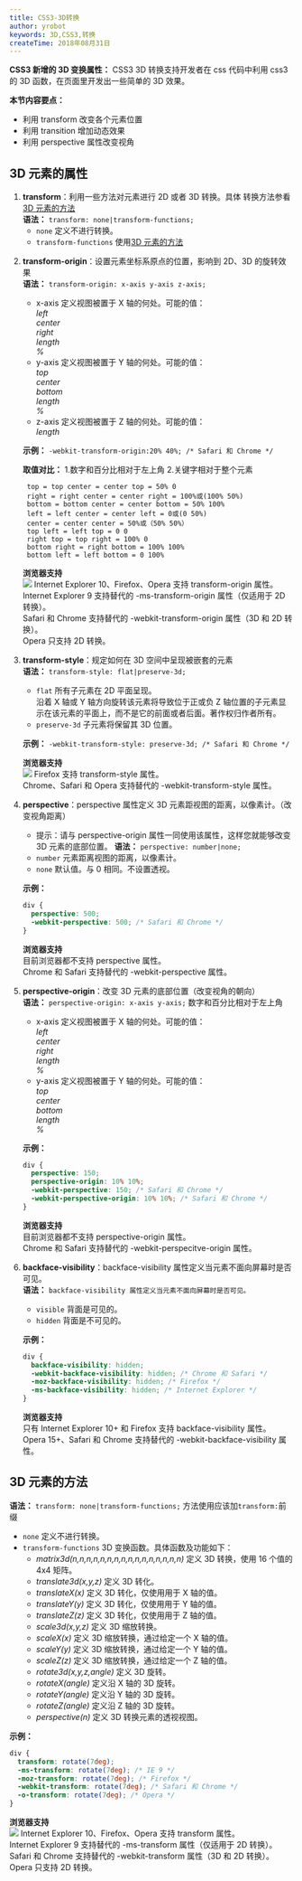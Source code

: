 ```yaml
---
title: CSS3-3D转换
author: yrobot
keywords: 3D,CSS3,转换
createTime: 2018年08月31日
---
```


**CSS3 新增的 3D 变换属性：** CSS3 3D 转换支持开发者在 css 代码中利用 css3 的 3D 函数，在页面里开发出一些简单的 3D 效果。

**本节内容要点：**

- 利用 transform 改变各个元素位置
- 利用 transition 增加动态效果
- 利用 perspective 属性改变视角

<a href="" id="id1"></a>

## 3D 元素的属性

<a href="" id="id11"></a>

1. **transform**：利用一些方法对元素进行 2D 或者 3D 转换。具体 转换方法参看 [3D 元素的方法](#id2)  
   **语法：** `transform: none|transform-functions;`
   - `none` 定义不进行转换。
   - `transform-functions` 使用[3D 元素的方法](#id2)

<a href="" id="id12"></a>

2. **transform-origin**：设置元素坐标系原点的位置，影响到 2D、3D 的旋转效果  
    **语法：** `transform-origin: x-axis y-axis z-axis;`

   - x-axis 定义视图被置于 X 轴的何处。可能的值：  
     _left_  
     _center_  
     _right_  
     _length_  
     _%_
   - y-axis 定义视图被置于 Y 轴的何处。可能的值：  
     _top_  
     _center_  
     _bottom_  
     _length_  
     _%_
   - z-axis 定义视图被置于 Z 轴的何处。可能的值：  
     _length_

   **示例：** `-webkit-transform-origin:20% 40%; /* Safari 和 Chrome */`

   **取值对比：** 1.数字和百分比相对于左上角 2.关键字相对于整个元素

   ```
    top = top center = center top = 50% 0
    right = right center = center right = 100%或(100% 50%)
    bottom = bottom center = center bottom = 50% 100%
    left = left center = center left = 0或(0 50%)
    center = center center = 50%或（50% 50%）
    top left = left top = 0 0
    right top = top right = 100% 0
    bottom right = right bottom = 100% 100%
    bottom left = left bottom = 0 100%
   ```

   **浏览器支持**  
   ![](https://ws1.sinaimg.cn/large/006tNbRwgy1fut27g9rczj30v806oabn.jpg)
   Internet Explorer 10、Firefox、Opera 支持 transform-origin 属性。  
   Internet Explorer 9 支持替代的 -ms-transform-origin 属性（仅适用于 2D 转换）。  
   Safari 和 Chrome 支持替代的 -webkit-transform-origin 属性（3D 和 2D 转换）。  
   Opera 只支持 2D 转换。

<a href="" id="id13"></a>

3. **transform-style**：规定如何在 3D 空间中呈现被嵌套的元素  
    **语法：** `transform-style: flat|preserve-3d;`

   - `flat` 所有子元素在 2D 平面呈现。  
      沿着 X 轴或 Y 轴方向旋转该元素将导致位于正或负 Z 轴位置的子元素显示在该元素的平面上，而不是它的前面或者后面。著作权归作者所有。
   - `preserve-3d` 子元素将保留其 3D 位置。

   **示例：** `-webkit-transform-style: preserve-3d; /* Safari 和 Chrome */`

   **浏览器支持**  
   ![](https://ws1.sinaimg.cn/large/006tNbRwgy1fut2ohsc19j30v006mtae.jpg)
   Firefox 支持 transform-style 属性。  
   Chrome、Safari 和 Opera 支持替代的 -webkit-transform-style 属性。

<a href="" id="id14"></a>

4. **perspective**：perspective 属性定义 3D 元素距视图的距离，以像素计。（改变视角距离）

   - 提示：请与 perspective-origin 属性一同使用该属性，这样您就能够改变 3D 元素的底部位置。
     **语法：** `perspective: number|none;`
   - `number` 元素距离视图的距离，以像素计。
   - `none` 默认值。与 0 相同。不设置透视。

   **示例：**

   ```css
   div {
     perspective: 500;
     -webkit-perspective: 500; /* Safari 和 Chrome */
   }
   ```

   **浏览器支持**  
   目前浏览器都不支持 perspective 属性。  
   Chrome 和 Safari 支持替代的 -webkit-perspective 属性。

<a href="" id="id15"></a>

5. **perspective-origin**：改变 3D 元素的底部位置（改变视角的朝向）  
    **语法：** `perspective-origin: x-axis y-axis;` 数字和百分比相对于左上角

   - x-axis 定义视图被置于 X 轴的何处。可能的值：  
     _left_  
     _center_  
     _right_  
     _length_  
     _%_
   - y-axis 定义视图被置于 Y 轴的何处。可能的值：  
     _top_  
     _center_  
     _bottom_  
     _length_  
     _%_

   **示例：**

   ```css
   div {
     perspective: 150;
     perspective-origin: 10% 10%;
     -webkit-perspective: 150; /* Safari 和 Chrome */
     -webkit-perspective-origin: 10% 10%; /* Safari 和 Chrome */
   }
   ```

   **浏览器支持**  
   目前浏览器都不支持 perspective-origin 属性。  
   Chrome 和 Safari 支持替代的 -webkit-perspecitve-origin 属性。

<a href="" id="id16"></a>

6. **backface-visibility**：backface-visibility 属性定义当元素不面向屏幕时是否可见。  
    **语法：** `backface-visibility 属性定义当元素不面向屏幕时是否可见。`

   - `visible` 背面是可见的。
   - `hidden` 背面是不可见的。

   **示例：**

   ```css
   div {
     backface-visibility: hidden;
     -webkit-backface-visibility: hidden; /* Chrome 和 Safari */
     -moz-backface-visibility: hidden; /* Firefox */
     -ms-backface-visibility: hidden; /* Internet Explorer */
   }
   ```

   **浏览器支持**  
    只有 Internet Explorer 10+ 和 Firefox 支持 backface-visibility 属性。  
    Opera 15+、Safari 和 Chrome 支持替代的 -webkit-backface-visibility 属性。

## 3D 元素的方法

**语法：** `transform: none|transform-functions;` 方法使用应该加`transform:`前缀

- `none` 定义不进行转换。
- `transform-functions` 3D 变换函数。具体函数及功能如下：
  - _matrix3d(n,n,n,n,n,n,n,n,n,n,n,n,n,n,n,n)_ 定义 3D 转换，使用 16 个值的 4x4 矩阵。
  - _translate3d(x,y,z)_ 定义 3D 转化。
  - _translateX(x)_ 定义 3D 转化，仅使用用于 X 轴的值。
  - _translateY(y)_ 定义 3D 转化，仅使用用于 Y 轴的值。
  - _translateZ(z)_ 定义 3D 转化，仅使用用于 Z 轴的值。
  - _scale3d(x,y,z)_ 定义 3D 缩放转换。
  - _scaleX(x)_ 定义 3D 缩放转换，通过给定一个 X 轴的值。
  - _scaleY(y)_ 定义 3D 缩放转换，通过给定一个 Y 轴的值。
  - _scaleZ(z)_ 定义 3D 缩放转换，通过给定一个 Z 轴的值。
  - _rotate3d(x,y,z,angle)_ 定义 3D 旋转。
  - _rotateX(angle)_ 定义沿 X 轴的 3D 旋转。
  - _rotateY(angle)_ 定义沿 Y 轴的 3D 旋转。
  - _rotateZ(angle)_ 定义沿 Z 轴的 3D 旋转。
  - _perspective(n)_ 定义 3D 转换元素的透视视图。

**示例：**

```css
div {
  transform: rotate(7deg);
  -ms-transform: rotate(7deg); /* IE 9 */
  -moz-transform: rotate(7deg); /* Firefox */
  -webkit-transform: rotate(7deg); /* Safari 和 Chrome */
  -o-transform: rotate(7deg); /* Opera */
}
```

**浏览器支持**  
![](https://ws4.sinaimg.cn/large/006tNbRwgy1fuqf7u1vz0j30u204ot9y.jpg)
Internet Explorer 10、Firefox、Opera 支持 transform 属性。  
Internet Explorer 9 支持替代的 -ms-transform 属性（仅适用于 2D 转换）。  
Safari 和 Chrome 支持替代的 -webkit-transform 属性（3D 和 2D 转换）。  
Opera 只支持 2D 转换。
